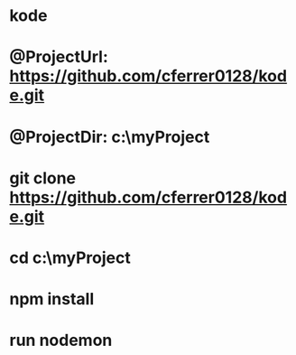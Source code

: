# kode
# @ProjectUrl: https://github.com/cferrer0128/kode.git
# @ProjectDir: c:\myProject
# git clone https://github.com/cferrer0128/kode.git
# cd c:\myProject
# npm install
# run nodemon
